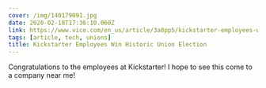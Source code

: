 ```yaml
---
cover: /img/140179091.jpg
date: 2020-02-18T17:36:10.060Z
link: https://www.vice.com/en_us/article/3a8pp5/kickstarter-employees-win-historic-union-election
tags: [article, tech, unions]
title: Kickstarter Employees Win Historic Union Election
---
```


Congratulations to the employees at Kickstarter! I hope to see this come to a company near me!
